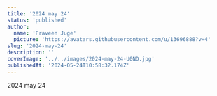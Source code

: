 ```yaml
---
title: '2024 may 24'
status: 'published'
author:
  name: 'Praveen Juge'
  picture: 'https://avatars.githubusercontent.com/u/13696888?v=4'
slug: '2024-may-24'
description: ''
coverImage: '../../images/2024-may-24-U0ND.jpg'
publishedAt: '2024-05-24T10:58:32.174Z'
---
```


2024 may 24